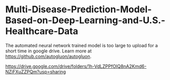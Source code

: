 # Multi-Disease-Prediction-Model-Based-on-Deep-Learning-and-U.S.-Healthcare-Data



The automated neural network trained model is too large to upload for a short time in google drive. Learn more at https://github.com/autogluon/autogluon.

https://drive.google.com/drive/folders/1h-VdLZPPfOlQ8nA2Kmd6-NZiFXuZZPQm?usp=sharing

